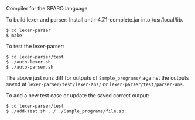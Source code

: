Compiler for the SPARO language

To build lexer and parser:
Install antlr-4.7.1-complete.jar into /usr/local/lib.
```
$ cd lexer-parser
$ make
```
To test the lexer-parser:
```
$ cd lexer-parser/test
$ ./auto-lexer.sh
$ ./auto-parser.sh
```
The above just runs diff for outputs of `Sample_programs/` against the outputs saved at `lexer-parser/test/lexer-ans/` or `lexer-parser/test/parser-ans`.

To add a new test case or update the saved correct output:
```
$ cd lexer-parser/test
$ ./add-test.sh ../../Sample_programs/file.sp
```
